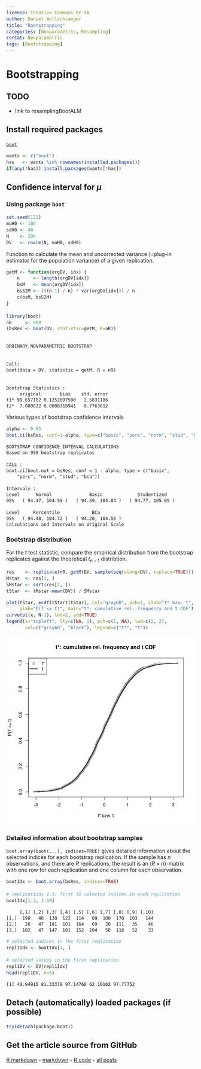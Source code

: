 ```yaml
---
license: Creative Commons BY-SA
author: Daniel Wollschlaeger
title: "Bootstrapping"
categories: [Nonparametric, Resampling]
rerCat: Nonparametric
tags: [Bootstrapping]
---
```


Bootstrapping
=========================

TODO
-------------------------

 - link to resamplingBootALM

Install required packages
-------------------------

[`boot`](http://cran.r-project.org/package=boot)


```r
wants <- c("boot")
has   <- wants %in% rownames(installed.packages())
if(any(!has)) install.packages(wants[!has])
```

Confidence interval for $\mu$
-------------------------

### Using package `boot`
    

```r
set.seed(123)
muH0 <- 100
sdH0 <- 40
N    <- 200
DV   <- rnorm(N, muH0, sdH0)
```

Function to calculate the mean and uncorrected variance (=plug-in estimator for the population variance) of a given replication.


```r
getM <- function(orgDV, idx) {
    n     <- length(orgDV[idx])
    bsM   <- mean(orgDV[idx])
    bsS2M <- (((n-1) / n) * var(orgDV[idx])) / n
    c(bsM, bsS2M)
}

library(boot)
nR     <- 999
(bsRes <- boot(DV, statistic=getM, R=nR))
```

```

ORDINARY NONPARAMETRIC BOOTSTRAP


Call:
boot(data = DV, statistic = getM, R = nR)


Bootstrap Statistics :
     original       bias    std. error
t1* 99.657182 0.1252697500   2.5831186
t2*  7.080822 0.0008318941   0.7763612
```

Various types of bootstrap confidence intervals


```r
alpha <- 0.05
boot.ci(bsRes, conf=1-alpha, type=c("basic", "perc", "norm", "stud", "bca"))
```

```
BOOTSTRAP CONFIDENCE INTERVAL CALCULATIONS
Based on 999 bootstrap replicates

CALL : 
boot.ci(boot.out = bsRes, conf = 1 - alpha, type = c("basic", 
    "perc", "norm", "stud", "bca"))

Intervals : 
Level      Normal              Basic             Studentized     
95%   ( 94.47, 104.59 )   ( 94.59, 104.84 )   ( 94.77, 105.09 )  

Level     Percentile            BCa          
95%   ( 94.48, 104.72 )   ( 94.20, 104.56 )  
Calculations and Intervals on Original Scale
```

### Bootstrap distribution

For the $t$ test statistic, compare the empirical distribution from the bootstrap replicates against the theoretical $t_{n-1}$ distribtion.


```r
res    <- replicate(nR, getM(DV, sample(seq(along=DV), replace=TRUE)))
Mstar  <- res[1, ]
SMstar <- sqrt(res[2, ])
tStar  <- (Mstar-mean(DV)) / SMstar
```


```r
plot(tStar, ecdf(tStar)(tStar), col="gray60", pch=1, xlab="t* bzw. t",
     ylab="P(T <= t)", main="t*: cumulative rel. frequency and t CDF")
curve(pt(x, N-1), lwd=2, add=TRUE)
legend(x="topleft", lty=c(NA, 1), pch=c(1, NA), lwd=c(2, 2),
       col=c("gray60", "black"), legend=c("t*", "t"))
```

![plot of chunk rerResamplingBoot01](../content/assets/figure/rerResamplingBoot01-1.png) 

### Detailed information about bootstrap samples

`boot.array(boot(...), indices=TRUE)` gives detailed information about the selected indices for each bootstrap replication. If the sample has $n$ observations, and there are $R$ replications, the result is an $(R \times n)$-matrix with one row for each replication and one column for each observation.


```r
bootIdx <- boot.array(bsRes, indices=TRUE)

# replications 1-3: first 10 selected indices in each replication
bootIdx[1:3, 1:10]
```

```
     [,1] [,2] [,3] [,4] [,5] [,6] [,7] [,8] [,9] [,10]
[1,]  198   48  130  122  114   89  100  178  103   144
[2,]   28   47  181  101  164   69   20  111   35    46
[3,]  182   47  147  101  152  104   58  118   52    33
```

```r
# selected indices in the first replication
repl1Idx <- bootIdx[1, ]

# selected values in the first replication
repl1DV <- DV[repl1Idx]
head(repl1DV, n=5) 
```

```
[1] 49.94915 81.33379 97.14768 62.10102 97.77752
```

Detach (automatically) loaded packages (if possible)
-------------------------


```r
try(detach(package:boot))
```

Get the article source from GitHub
----------------------------------------------

[R markdown](https://github.com/dwoll/RExRepos/raw/master/Rmd/resamplingBoot.Rmd) - [markdown](https://github.com/dwoll/RExRepos/raw/master/md/resamplingBoot.md) - [R code](https://github.com/dwoll/RExRepos/raw/master/R/resamplingBoot.R) - [all posts](https://github.com/dwoll/RExRepos/)
